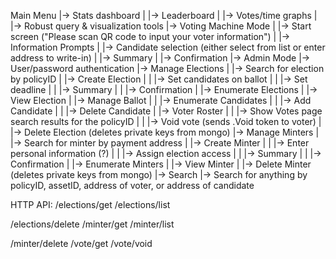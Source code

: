Main Menu
|-> Stats dashboard
| |-> Leaderboard
| |-> Votes/time graphs
| |-> Robust query & visualization tools
|-> Voting Machine Mode
| |-> Start screen ("Please scan QR code to input your voter information")
|   |-> Information Prompts
|     |-> Candidate selection (either select from list or enter address to write-in)
|       |-> Summary
|         |-> Confirmation
|-> Admin Mode
  |-> User/password authentication
    |-> Manage Elections
    | |-> Search for election by policyID
    | |-> Create Election
    | | |-> Set candidates on ballot
    | |   |-> Set deadline
    | |     |-> Summary
    | |       |-> Confirmation
    | |-> Enumerate Elections
    |   |-> View Election
    |     |-> Manage Ballot
    |     | |-> Enumerate Candidates
    |     | |-> Add Candidate
    |     | |-> Delete Candidate
    |     |-> Voter Roster
    |     | |-> Show Votes page search results for the policyID
    |     |   |-> Void vote (sends .Void token to voter)
    |     |-> Delete Election (deletes private keys from mongo)
    |-> Manage Minters
    | |-> Search for minter by payment address
    | |-> Create Minter
    | | |-> Enter personal information (?)
    | | |-> Assign election access
    | | |-> Summary
    | | |-> Confirmation
    | |-> Enumerate Minters
    |   |-> View Minter
    |     |-> Delete Minter (deletes private keys from mongo)
    |-> Search
      |-> Search for anything by policyID, assetID, address of voter, or address of candidate 

HTTP API:
/elections/get
/elections/list

/elections/delete
/minter/get
/minter/list

/minter/delete
/vote/get
/vote/void
